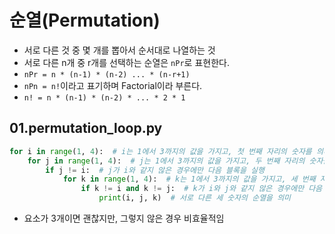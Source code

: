 # 순열(Permutation)
- 서로 다른 것 중 몇 개를 뽑아서 순서대로 나열하는 것
- 서로 다른 n개 중 r개를 선택하는 순열은 `nPr`로 표현한다.
- `nPr = n * (n-1) * (n-2) ... * (n-r+1)`
- `nPn = n!`이라고 표기하며 Factorial이라 부른다.
- `n! = n * (n-1) * (n-2) * ... * 2 * 1`

## 01.permutation_loop.py
```python
for i in range(1, 4):  # i는 1에서 3까지의 값을 가지고, 첫 번째 자리의 숫자를 의미
    for j in range(1, 4):  # j는 1에서 3까지의 값을 가지고, 두 번째 자리의 숫자를 의미
        if j != i:  # j가 i와 같지 않은 경우에만 다음 블록을 실행
            for k in range(1, 4):  # k는 1에서 3까지의 값을 가지고, 세 번째 자리의 숫자를 의미
                if k != i and k != j:  # k가 i와 j와 같지 않은 경우에만 다음 블록을 실행
                    print(i, j, k)  # 서로 다른 세 숫자의 순열을 의미
```
- 요소가 3개이면 괜찮지만, 그렇지 않은 경우 비효율적임